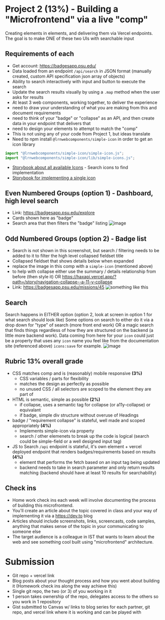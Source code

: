 # Project 2 (13%) - Building a "Microfrontend" via a live "comp"
Creating elements in elements, and delivering them via Vercel endpoints. The goal is to make ONE of these two UIs with searchable input

## Requirements of each
- Get account: https://badgesapp.psu.edu/
- Data loaded from an endpoint `/api/search` in JSON format (manually created, custom API specification json array of objects)
- Ability to search interactively with input and button to execute the search
- Update the search results visually by using a `.map` method when the user asks for results
- At least 3 web components, working together, to deliver the experience
- need to draw your understanding of what you are making from this and document requirements
- need to think of your "badge" or "collapse" as an API, and then create data in your endpoint that delivers that
- need to design your elements to attempt to match the "comp"
- This is not using any of your code from Project 1, but ideas translate
- Need to npm install `@lrnwebcomponents/simple-icon` in order to get an icon library
```js
import "@lrnwebcomponents/simple-icon/simple-icon.js";
import "@lrnwebcomponents/simple-icon/lib/simple-icons.js";
```
- [Storybook about all available Icons](https://haxapi.vercel.app/?path=/story/media-icons--simple-iconset-story) - Search icons to find implementation
- [Storybook for implementing a single icon](https://haxapi.vercel.app/?path=/story/media-icons--simple-icon-story)

## Even Numbered Groups (option 1) - Dashboard, high level search
- Link: https://badgesapp.psu.edu/explore
- Cards shown here as "badge"
- Search area that then filters the "badge" listing
![image](https://user-images.githubusercontent.com/329735/219685741-046eee78-b044-4175-a884-9f21a200e318.png)

## Odd Numbered Groups (option 2) - Badge list
- Search is not shown in this screenshot, but search / filtering needs to be added to it to filter the high level collapsed fieldset title
- Collapsed fieldset that shows details below when expanded
- replace the image in this comp with a `simple-icon` (mentioned above)
- to help with collapse either use the summary / details relationship from before (then style it) OR https://haxapi.vercel.app/?path=/story/navigation-collapse--a-11-y-collapse
- Link: https://badgesapp.psu.edu/missions/45
![something like this](https://user-images.githubusercontent.com/329735/219682742-b9f88703-7255-481a-8c14-9e8b37e9568c.png)

## Search
Search happens in EITHER option (option 2, look at screen in option 1 for what search should look like)
Some options on search to either do it via a drop down for "type" of search (more front end work) OR a magic search that finds things regardless of how they are structured on the backend (a little more backend work). Data coming from here for your `icon` could just be a property that uses any `icon` name you feel like from the documentation site (referenced above) `icons:save` for example.
![image](https://cdn.discordapp.com/attachments/1047225346061246535/1087779467096760410/rn_image_picker_lib_temp_387f1401-11db-4c51-b83e-724b21165711.jpg)

## Rubric 13% overall grade
- CSS matches comp and is (reasonably) mobile responsive **(3%)**
  - CSS variables / parts for flexibility
  - matches the design as perfectly as possible
  - no unused CSS / all selectors are scoped to the element they are part of
- HTML is semantic, simple as possible **(2%)**
  - if collapse, uses a semantic tag for collapse (or a11y-collapse) or equivalant
  - if badge, simple div structure without overuse of Headings
- badge / "requirement collapse" is stateful, well made and scoped appropriately **(4%)**
  - Implements simple-icon via property
  - search / other elemenets to break up the code is logical (search could be simple-field or a well designed input tag)
- JS to Search `/api` endpoint is stateful, it's own element + vercel deployed endpoint that renders badges/requirements based on results **(4%)** 
  - element that performs the fetch based on an input tag being updated
  - backend needs to take in search parameter and only return results matching (backend should have at least 10 results for searchability)

## Check ins
- Home work check ins each week will involve documenting the process of building this microfrontend.
- You'll create an article about the topic covered in class and your way of implementing it via a https://dev.to blog
- Articles should include screenshots, links, screencasts, code samples, anything that makes sense of the topic in your communicating to someone else
- The target audience is a colleague in IST that wants to learn about the web and see something cool built using "microfrontend" architecture.

# Submission
- Git repo + vercel link
- Blog posts about your thought process and how you went about building it (Homework check ins along the way achieve this)
- Single git repo, the two (or 3) of you working in it
- 1 person takes ownership of the repo, delegates access to the others so you work in 1 repository
- Gist submitted to Canvas w/ links to blog series for each partner, git repo, and vercel link where it is working and can be played with
